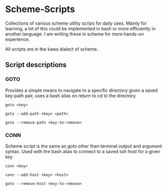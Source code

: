 # Scheme-Scripts
Collections of various scheme utility scrips for daily uses. Mainly for learning, a lot of this could be implemented in bash or more efficiently in another language. I am writing these in scheme for more hands-on experience.

All scripts are in the kawa dialect of scheme.


## Script descriptions

### GOTO
Provides a simple means to navigate to a specific directory given a saved key-path pair, uses a bash alias on return to cd to the directory.

```goto <key>```

```goto --add-path <key> <path>```

```goto --remove-path <key-to-remove>```


### CONN
Scheme script is the same as goto other than terminal output and argument syntax. Used with the bash alias to connect to a saved ssh host for a given key

```conn <key>```

```conn --add-host <key> <host>```

```goto --remove-host <key-to-remove>```
